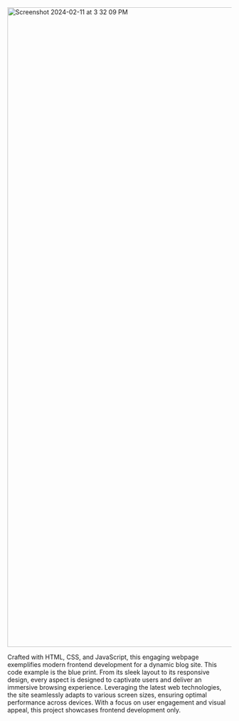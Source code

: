 <img width="1438" alt="Screenshot 2024-02-11 at 3 32 09 PM" src="https://github.com/teli203/A-Curious-Cloud/assets/68035449/ee7c0e30-1883-436a-8fe5-4646b30ad13f">
 

Crafted with HTML, CSS, and JavaScript, this engaging webpage exemplifies modern frontend development for a dynamic blog site. This code example is the blue print. From its sleek layout to its responsive design, every aspect is designed to captivate users and deliver an immersive browsing experience. Leveraging the latest web technologies, the site seamlessly adapts to various screen sizes, ensuring optimal performance across devices. With a focus on user engagement and visual appeal, this project showcases frontend development only.